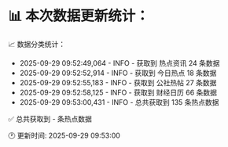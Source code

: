 📊 本次数据更新统计：
==========================

📈 数据分类统计：
- 2025-09-29 09:52:49,064 - INFO - 获取到 热点资讯 24 条数据
- 2025-09-29 09:52:52,914 - INFO - 获取到 今日热点 18 条数据
- 2025-09-29 09:52:55,183 - INFO - 获取到 公社热帖 27 条数据
- 2025-09-29 09:52:58,125 - INFO - 获取到 财经日历 66 条数据
- 2025-09-29 09:53:00,431 - INFO - 总共获取到 135 条热点数据

✅ 总共获取到 - 条热点数据

🕐 更新时间: 2025-09-29 09:53:00
